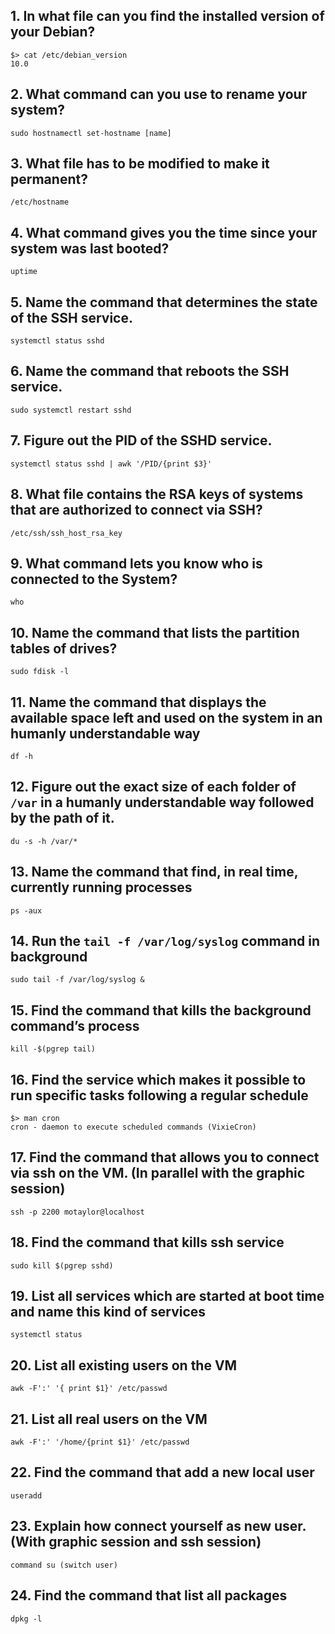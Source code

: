 ## 1. In what file can you find the installed version of your Debian?
```
$> cat /etc/debian_version
10.0
```

## 2. What command can you use to rename your system?
```
sudo hostnamectl set-hostname [name]
```

## 3. What file has to be modified to make it permanent?
```
/etc/hostname
```

## 4. What command gives you the time since your system was last booted?
```
uptime
```

## 5. Name the command that determines the state of the SSH service.
```
systemctl status sshd
```

## 6. Name the command that reboots the SSH service.
```
sudo systemctl restart sshd
```

## 7. Figure out the PID of the SSHD service.
```
systemctl status sshd | awk '/PID/{print $3}'
```

## 8. What file contains the RSA keys of systems that are authorized to connect via SSH?
```
/etc/ssh/ssh_host_rsa_key
```

## 9. What command lets you know who is connected to the System?
```
who
```

## 10. Name the command that lists the partition tables of drives?
```
sudo fdisk -l
```

## 11. Name the command that displays the available space left and used on the system in an humanly understandable way
```
df -h
```

## 12. Figure out the exact size of each folder of `/var` in a humanly understandable way followed by the path of it.
```
du -s -h /var/*
```

## 13. Name the command that find, in real time, currently running processes
```
ps -aux
```

## 14. Run the `tail -f /var/log/syslog` command in background
```
sudo tail -f /var/log/syslog &
```

## 15. Find the command that kills the background command’s process
```
kill -$(pgrep tail)
```

## 16. Find the service which makes it possible to run specific tasks following a regular schedule
```
$> man cron
cron - daemon to execute scheduled commands (VixieCron)
```

## 17. Find the command that allows you to connect via ssh on the VM. (In parallel with the graphic session)
```
ssh -p 2200 motaylor@localhost
```

## 18. Find the command that kills ssh service
```
sudo kill $(pgrep sshd)
```

## 19. List all services which are started at boot time and name this kind of services
```
systemctl status
```

## 20. List all existing users on the VM
```
awk -F':' '{ print $1}' /etc/passwd
```

## 21. List all real users on the VM
```
awk -F':' '/home/{print $1}' /etc/passwd
```

## 22. Find the command that add a new local user
```
useradd
```

## 23. Explain how connect yourself as new user. (With graphic session and ssh session)
```
command su (switch user)
```

## 24. Find the command that list all packages
```
dpkg -l
```

